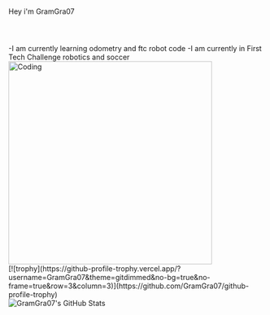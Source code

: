 ###
Hey i'm GramGra07
#
<br/>
-I am currently learning odometry and ftc robot code
-I am currently in First Tech Challenge robotics and soccer

<br/>
 <img align="middle" alt="Coding" width="400" src="https://res.cloudinary.com/practicaldev/image/fetch/s--sNXjzc6P--/c_limit%2Cf_auto%2Cfl_progressive%2Cq_66%2Cw_880/https://media1.tenor.com/images/0c34272909ee2a4db5606a014082312b/tenor.gif%3Fitemid%3D15828752">
  <br/>
  [![trophy](https://github-profile-trophy.vercel.app/?username=GramGra07&theme=gitdimmed&no-bg=true&no-frame=true&row=3&column=3)](https://github.com/GramGra07/github-profile-trophy)
  <br/>
<img align="left" alt="GramGra07's GitHub Stats" src="https://github-readme-stats.vercel.app/api?username=GramGra07&show_icons=true&hide_border=false&title_color=ff652f&icon_color=FFE400&bg_color=09131B&text_color=ffffff&border_color=0c1a25" />
<br />

